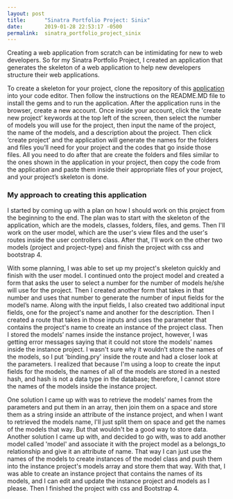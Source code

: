 ```yaml
---
layout: post
title:      "Sinatra Portfolio Project: Sinix"
date:       2019-01-28 22:53:17 -0500
permalink:  sinatra_portfolio_project_sinix
---
```



Creating a web application from scratch can be intimidating for new to web developers. So for my Sinatra Portfolio Project, I created an application that generates the skeleton of a web application to help new developers structure their web applications. 

To create a skeleton for your project, clone the repository of this [application](http://github.com/Cheng0315/sinix) into your code editor. Then follow the instructions on the README.MD file to install the gems and to run the application. After the application runs in the browser, create a new account. Once inside your account, click the 'create new project’ keywords at the top left of the screen, then select the number of models you will use for the project, then input the name of the project, the name of the models, and a description about the project. Then click ‘create project’ and the application will generate the names for the folders and files you’ll need for your project and the codes that go inside those files. All you need to do after that are create the folders and files similar to the ones shown in the application in your project, then copy the code from the application and paste them inside their appropriate files of your project, and your project’s skeleton is done. 

### My approach to creating this application

I started by coming up with a plan on how I should work on this project from the beginning to the end. The plan was to start with the skeleton of the application, which are the models, classes, folders, files, and gems. Then I'll work on the user model, which are the user's view files and the user's routes inside the user controllers class. After that, I'll work on the other two models (project and project-type) and finish the project with css and bootstrap 4. 

With some planning, I was able to set up my project's skeleton quickly and finish with the user model. I continued onto the project model and created a form that asks the user to select a number for the number of models he/she will use for the project. Then I created another form that takes in that number and uses that number to generate the number of input fields for the model’s name. Along with the input fields, I also created two additional input fields, one for the project's name and another for the description. Then I created a route that takes in those inputs and uses the parameter that contains the project's name to create an instance of the project class. Then I stored the models’ names inside the instance project, however, I was getting error messages saying that it could not store the models’ names inside the instance project. I wasn't sure why it wouldn’t store the names of the models, so I put 'binding.pry' inside the route and had a closer look at the parameters. I realized that because I'm using a loop to create the input fields for the models, the names of all of the models are stored in a nested hash, and hash is not a data type in the database; therefore, I cannot store the names of the models inside the instance project. 

One solution I came up with was to retrieve the models’ names from the parameters and put them in an array, then join them on a space and store them as a string inside an attribute of the instance project, and when I want to retrieved the models name, I'll just split them on space and get the names of the models that way. But that wouldn't be a good way to store data. Another solution I came up with, and decided to go with, was to add another model called 'model' and associate it with the project model as a belongs_to relationship and give it an attribute of name. That way I can just use the names of the models to create instances of the model class and push them into the instance project's models array and store them that way. With that, I was able to create an instance project that contains the names of its models, and I can edit and update the instance project and models as I please. Then I finished the project with css and Bootstrap 4.


